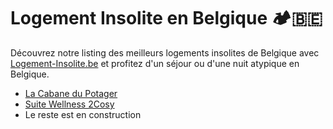 # Logement Insolite en Belgique 🏕️🇧🇪
Découvrez notre listing des meilleurs logements insolites de Belgique avec [Logement-Insolite.be](https://logement-insolite.be/) et profitez d'un séjour ou d'une nuit atypique en Belgique.

- [La Cabane du Potager](https://logement-insolite.be/la-cabane-du-potager/)
- [Suite Wellness 2Cosy](https://logement-insolite.be/suite-wellness-2cosy/)
- Le reste est en construction
